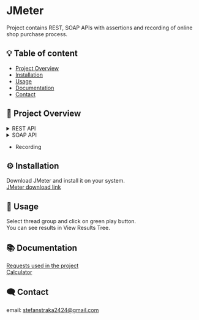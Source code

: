 

# JMeter
Project contains REST, SOAP APIs with assertions and recording of online shop purchase process.


 


## :bulb: Table of content
- [Project Overview](#-project-overview)
- [Installation](#️-installation)
- [Usage](#-usage)
- [Documentation](#-documentation)
- [Contact](#️-contact)
## 📖 Project Overview

<details>
  <summary>REST API</summary>
  
  - **GET request**
  - **POST request**
  - **PUT request**
  - **DELETE request**

</details>

<details>
  <summary>SOAP API</summary>
  
  - **Add request**
  - **Divide request**
  - **Multiply request**
  - **Substract request**

</details>

- Recording   

## ⚙️ Installation
Download JMeter and install it on your system.  
[JMeter download link](https://jmeter.apache.org/download_jmeter.cgi)
    
## 📝 Usage
Select thread group and click on green play button.  
You can see results in View Results Tree.



## 📚 Documentation

[Requests used in the project](https://reqres.in/)  
[Calculator](http://dneonline.com//calculator.asmx)

## 🗨️ Contact
email: stefanstraka2424@gmail.com



